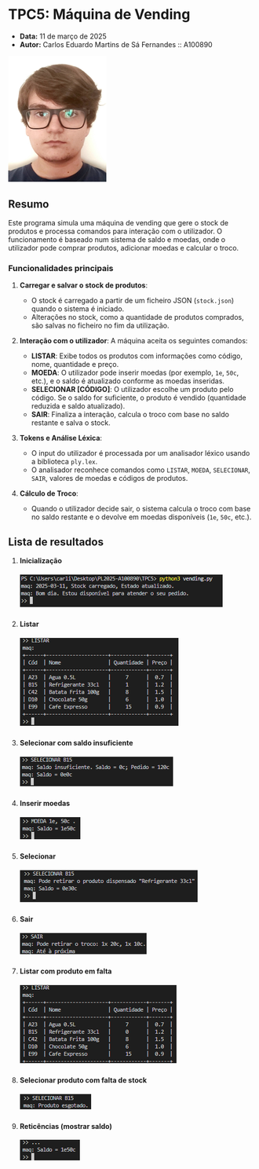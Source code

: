 # TPC5: Máquina de Vending

- **Data:** 11 de março de 2025
- **Autor:** Carlos Eduardo Martins de Sá Fernandes :: A100890

<img src="../carlos.jpg" width=200px>

## Resumo

Este programa simula uma máquina de vending que gere o stock de produtos e processa comandos para interação com o utilizador. O funcionamento é baseado num sistema de saldo e moedas, onde o utilizador pode comprar produtos, adicionar moedas e calcular o troco.

### Funcionalidades principais

1. **Carregar e salvar o stock de produtos**:
   - O stock é carregado a partir de um ficheiro JSON (`stock.json`) quando o sistema é iniciado.
   - Alterações no stock, como a quantidade de produtos comprados, são salvas no ficheiro no fim da utilização.

2. **Interação com o utilizador**:
   A máquina aceita os seguintes comandos:
   - **LISTAR**: Exibe todos os produtos com informações como código, nome, quantidade e preço.
   - **MOEDA**: O utilizador pode inserir moedas (por exemplo, `1e`, `50c`, etc.), e o saldo é atualizado conforme as moedas inseridas.
   - **SELECIONAR [CÓDIGO]**: O utilizador escolhe um produto pelo código. Se o saldo for suficiente, o produto é vendido (quantidade reduzida e saldo atualizado).
   - **SAIR**: Finaliza a interação, calcula o troco com base no saldo restante e salva o stock.

3. **Tokens e Análise Léxica**:
   - O input do utilizador é processada por um analisador léxico usando a biblioteca `ply.lex`.
   - O analisador reconhece comandos como `LISTAR`, `MOEDA`, `SELECIONAR`, `SAIR`, valores de moedas e códigos de produtos.

4. **Cálculo de Troco**:
   - Quando o utilizador decide sair, o sistema calcula o troco com base no saldo restante e o devolve em moedas disponíveis (`1e`, `50c`, etc.).

## Lista de resultados

1. **Inicialização**
    ##### ![inicio](results/inicio.png)

2. **Listar**
    ##### ![listar](results/listar.png)

3. **Selecionar com saldo insuficiente**
    ##### ![saldo insuficiente](results/select_saldo_insuf.png)

4. **Inserir moedas**
    ##### ![moeda](results/moeda.png)

5. **Selecionar**
    ##### ![selecionar](results/select.png)

6. **Sair**
    ##### ![sair](results/sair.png)

7. **Listar com produto em falta**
    ##### ![listar2](results/listar2.png)

8. **Selecionar produto com falta de stock**
    ##### ![selecionar_produto_esg](results/produto_esg.png)   

9. **Reticências (mostrar saldo)**
    ##### ![saldo](results/saldo.png)   
    
                           